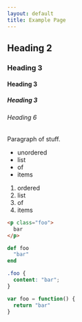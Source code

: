 ```yaml
---
layout: default
title: Example Page
---
```


Heading 2
---------

### Heading 3

#### Heading 3

##### Heading 3

###### Heading 6

Paragraph of stuff.

- unordered
- list
- of
- items

1.  ordered
2.  list
3.  of
4.  items

```html
<p class="foo">
  bar
</p>
```

```ruby
def foo
  "bar"
end
```

```scss
.foo {
  content: "bar";
}
```

```javascript
var foo = function() {
  return "bar"
}
```
